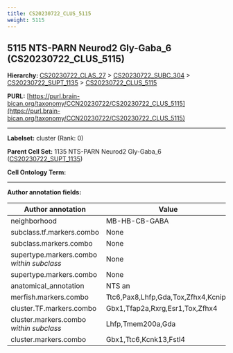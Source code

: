 ```yaml
---
title: CS20230722_CLUS_5115
weight: 5115
---
```

## 5115 NTS-PARN Neurod2 Gly-Gaba_6 (CS20230722_CLUS_5115)
<b>Hierarchy: </b>
[CS20230722_CLAS_27](../CS20230722_CLAS_27) >
[CS20230722_SUBC_304](../CS20230722_SUBC_304) >
[CS20230722_SUPT_1135](../CS20230722_SUPT_1135) >
[CS20230722_CLUS_5115](../CS20230722_CLUS_5115)

**PURL:** [https://purl.brain-bican.org/taxonomy/CCN20230722/CS20230722_CLUS_5115](https://purl.brain-bican.org/taxonomy/CCN20230722/CS20230722_CLUS_5115)

---


**Labelset:** cluster (Rank: 0)

**Parent Cell Set:** 1135 NTS-PARN Neurod2 Gly-Gaba_6 ([CS20230722_SUPT_1135](../CS20230722_SUPT_1135))



**Cell Ontology Term:** 

[MARKER GENES.]: #


---

[TRANSFERRED ANNOTATIONS.]: #


[AUTHOR ANNOTATION FIELDS.]: #


**Author annotation fields:**

| Author annotation | Value |
|-------------------|-------|
|neighborhood|MB-HB-CB-GABA|
|subclass.tf.markers.combo|None|
|subclass.markers.combo|None|
|supertype.markers.combo _within subclass_|None|
|supertype.markers.combo|None|
|anatomical_annotation|NTS an|
|merfish.markers.combo|Ttc6,Pax8,Lhfp,Gda,Tox,Zfhx4,Kcnip1|
|cluster.TF.markers.combo|Gbx1,Tfap2a,Rxrg,Esr1,Tox,Zfhx4|
|cluster.markers.combo _within subclass_|Lhfp,Tmem200a,Gda|
|cluster.markers.combo|Gbx1,Ttc6,Kcnk13,Fstl4|
